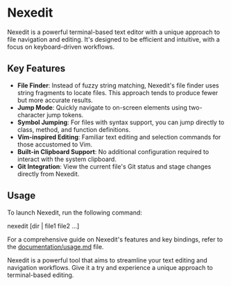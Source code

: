 # Nexedit

Nexedit is a powerful terminal-based text editor with a unique approach to file navigation and editing. It's designed to be efficient and intuitive, with a focus on keyboard-driven workflows.

## Key Features

- **File Finder**: Instead of fuzzy string matching, Nexedit's file finder uses string fragments to locate files. This approach tends to produce fewer but more accurate results.
- **Jump Mode**: Quickly navigate to on-screen elements using two-character jump tokens.
- **Symbol Jumping**: For files with syntax support, you can jump directly to class, method, and function definitions.
- **Vim-inspired Editing**: Familiar text editing and selection commands for those accustomed to Vim.
- **Built-in Clipboard Support**: No additional configuration required to interact with the system clipboard.
- **Git Integration**: View the current file's Git status and stage changes directly from Nexedit.

## Usage

To launch Nexedit, run the following command:



nexedit [dir | file1 file2 ...]


For a comprehensive guide on Nexedit's features and key bindings, refer to the [documentation/usage.md](documentation/usage.md) file.

Nexedit is a powerful tool that aims to streamline your text editing and navigation workflows. Give it a try and experience a unique approach to terminal-based editing.





